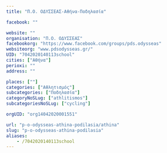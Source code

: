```yaml
---
title: "Π.Ο. ΟΔΥΣΣΕΑΣ-Αθήνα-Ποδηλασία"

facebook: ""

website: ""
organisation: "Π.Ο. ΟΔΥΣΣΕΑΣ"
facebookorg: "https://www.facebook.com/groups/pds.odysseas"
websiteorg: "www.pdsodysseas.gr/"
UID: "7042020140113school"
cities: ["Αθήνα"]
perioxi: ""
address: ""

places: [""]
categories: ["Αθλητισμός"]
subcategories: ["Ποδηλασία"]
categoryNoSLug: ["athlitismos"]
subcategoriesNoSLug: ["cycling"]

orgUID: "org14042020001551"

url: "p-o-odysseas-athina-podilasia/athina"
slug: "p-o-odysseas-athina-podilasia"
aliases:
    - /7042020140113school
---
```





